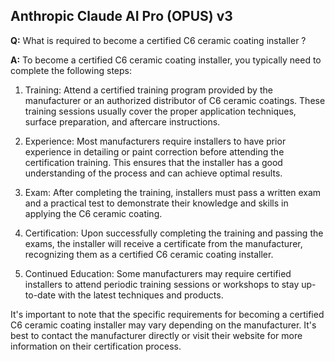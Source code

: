 ## Anthropic Claude AI Pro (OPUS) v3

**Q:** What is required to become a certified C6 ceramic coating installer ?

**A:** To become a certified C6 ceramic coating installer, you typically need to complete the following steps:

1. Training: Attend a certified training program provided by the manufacturer or an authorized distributor of C6 ceramic coatings. These training sessions usually cover the proper application techniques, surface preparation, and aftercare instructions.

2. Experience: Most manufacturers require installers to have prior experience in detailing or paint correction before attending the certification training. This ensures that the installer has a good understanding of the process and can achieve optimal results.

3. Exam: After completing the training, installers must pass a written exam and a practical test to demonstrate their knowledge and skills in applying the C6 ceramic coating.

4. Certification: Upon successfully completing the training and passing the exams, the installer will receive a certificate from the manufacturer, recognizing them as a certified C6 ceramic coating installer.

5. Continued Education: Some manufacturers may require certified installers to attend periodic training sessions or workshops to stay up-to-date with the latest techniques and products.

It's important to note that the specific requirements for becoming a certified C6 ceramic coating installer may vary depending on the manufacturer. It's best to contact the manufacturer directly or visit their website for more information on their certification process.
